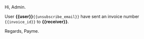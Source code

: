 Hi, Admin.

User **{{user}}**`{{unsubscribe_email}}` have sent an invoice number `{{invoice_id}}` to **{{receiver}}**.

Regards, Payme.
